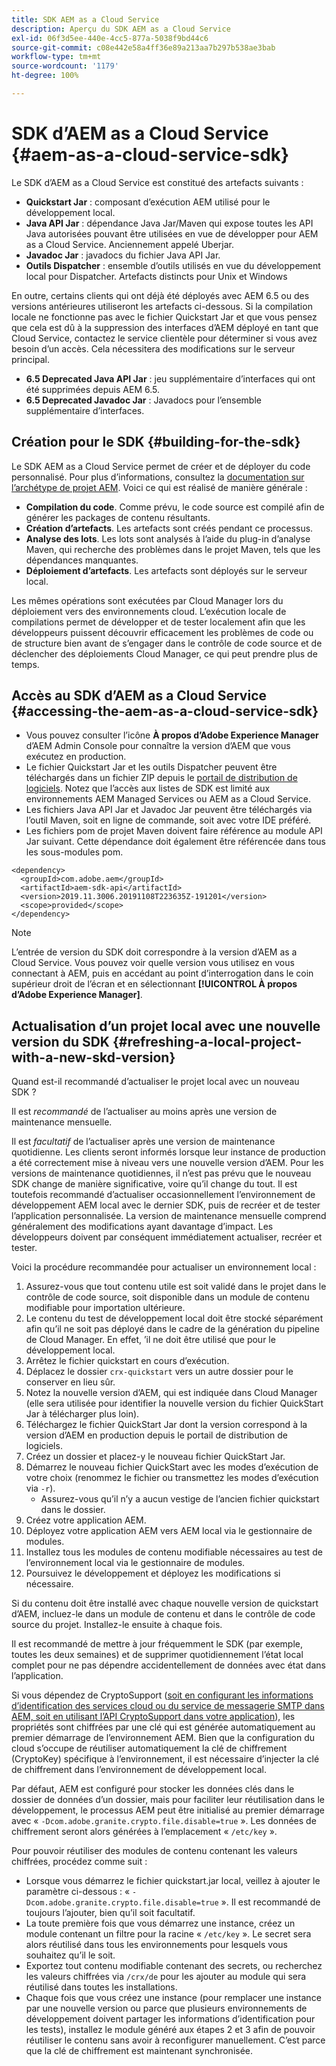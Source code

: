```yaml
---
title: SDK AEM as a Cloud Service
description: Aperçu du SDK AEM as a Cloud Service
exl-id: 06f3d5ee-440e-4cc5-877a-5038f9bd44c6
source-git-commit: c08e442e58a4ff36e89a213aa7b297b538ae3bab
workflow-type: tm+mt
source-wordcount: '1179'
ht-degree: 100%

---
```


# SDK d’AEM as a Cloud Service {#aem-as-a-cloud-service-sdk}

Le SDK d’AEM as a Cloud Service est constitué des artefacts suivants :

* **Quickstart Jar** : composant d’exécution AEM utilisé pour le développement local.
* **Java API Jar** : dépendance Java Jar/Maven qui expose toutes les API Java autorisées pouvant être utilisées en vue de développer pour AEM as a Cloud Service. Anciennement appelé Uberjar.
* **Javadoc Jar** : javadocs du fichier Java API Jar.
* **Outils Dispatcher** : ensemble d’outils utilisés en vue du développement local pour Dispatcher. Artefacts distincts pour Unix et Windows

En outre, certains clients qui ont déjà été déployés avec AEM 6.5 ou des versions antérieures utiliseront les artefacts ci-dessous. Si la compilation locale ne fonctionne pas avec le fichier Quickstart Jar et que vous pensez que cela est dû à la suppression des interfaces d’AEM déployé en tant que Cloud Service, contactez le service clientèle pour déterminer si vous avez besoin d’un accès. Cela nécessitera des modifications sur le serveur principal.

* **6.5 Deprecated Java API Jar** : jeu supplémentaire d’interfaces qui ont été supprimées depuis AEM 6.5.
* **6.5 Deprecated Javadoc Jar** : Javadocs pour l’ensemble supplémentaire d’interfaces.

## Création pour le SDK {#building-for-the-sdk}

Le SDK AEM as a Cloud Service permet de créer et de déployer du code personnalisé. Pour plus d’informations, consultez la [documentation sur l’archétype de projet AEM](https://experienceleague.adobe.com/docs/experience-manager-core-components/using/developing/archetype/using.html?lang=fr-FR). Voici ce qui est réalisé de manière générale :

* **Compilation du code**. Comme prévu, le code source est compilé afin de générer les packages de contenu résultants.
* **Création d’artefacts**. Les artefacts sont créés pendant ce processus.
* **Analyse des lots**. Les lots sont analysés à l’aide du plug-in d’analyse Maven, qui recherche des problèmes dans le projet Maven, tels que les dépendances manquantes.
* **Déploiement d’artefacts**. Les artefacts sont déployés sur le serveur local.

Les mêmes opérations sont exécutées par Cloud Manager lors du déploiement vers des environnements cloud. L’exécution locale de compilations permet de développer et de tester localement afin que les développeurs puissent découvrir efficacement les problèmes de code ou de structure bien avant de s’engager dans le contrôle de code source et de déclencher des déploiements Cloud Manager, ce qui peut prendre plus de temps.

## Accès au SDK d’AEM as a Cloud Service {#accessing-the-aem-as-a-cloud-service-sdk}

* Vous pouvez consulter l’icône **À propos d’Adobe Experience Manager** d’AEM Admin Console pour connaître la version d’AEM que vous exécutez en production.
* Le fichier Quickstart Jar et les outils Dispatcher peuvent être téléchargés dans un fichier ZIP depuis le [portail de distribution de logiciels](https://experience.adobe.com/#/downloads/content/software-distribution/en/aemcloud.html). Notez que l’accès aux listes de SDK est limité aux environnements AEM Managed Services ou AEM as a Cloud Service.
* Les fichiers Java API Jar et Javadoc Jar peuvent être téléchargés via l’outil Maven, soit en ligne de commande, soit avec votre IDE préféré.
* Les fichiers pom de projet Maven doivent faire référence au module API Jar suivant. Cette dépendance doit également être référencée dans tous les sous-modules pom.

```
<dependency>
  <groupId>com.adobe.aem</groupId>
  <artifactId>aem-sdk-api</artifactId>
  <version>2019.11.3006.20191108T223635Z-191201</version>
  <scope>provided</scope>
</dependency>
```

>[!NOTE]
>
>L’entrée de version du SDK doit correspondre à la version d’AEM as a Cloud Service. Vous pouvez voir quelle version vous utilisez en vous connectant à AEM, puis en accédant au point d’interrogation dans le coin supérieur droit de l’écran et en sélectionnant **[!UICONTROL À propos d’Adobe Experience Manager]**.


## Actualisation d’un projet local avec une nouvelle version du SDK {#refreshing-a-local-project-with-a-new-skd-version}

Quand est-il recommandé d’actualiser le projet local avec un nouveau SDK ?

Il est *recommandé* de l’actualiser au moins après une version de maintenance mensuelle.

Il est *facultatif* de l’actualiser après une version de maintenance quotidienne. Les clients seront informés lorsque leur instance de production a été correctement mise à niveau vers une nouvelle version d’AEM. Pour les versions de maintenance quotidiennes, il n’est pas prévu que le nouveau SDK change de manière significative, voire qu’il change du tout. Il est toutefois recommandé d’actualiser occasionnellement l’environnement de développement AEM local avec le dernier SDK, puis de recréer et de tester l’application personnalisée. La version de maintenance mensuelle comprend généralement des modifications ayant davantage d’impact. Les développeurs doivent par conséquent immédiatement actualiser, recréer et tester.

Voici la procédure recommandée pour actualiser un environnement local :

1. Assurez-vous que tout contenu utile est soit validé dans le projet dans le contrôle de code source, soit disponible dans un module de contenu modifiable pour importation ultérieure.
1. Le contenu du test de développement local doit être stocké séparément afin qu’il ne soit pas déployé dans le cadre de la génération du pipeline de Cloud Manager. En effet, ’il ne doit être utilisé que pour le développement local.
1. Arrêtez le fichier quickstart en cours d’exécution.
1. Déplacez le dossier `crx-quickstart` vers un autre dossier pour le conserver en lieu sûr.
1. Notez la nouvelle version d’AEM, qui est indiquée dans Cloud Manager (elle sera utilisée pour identifier la nouvelle version du fichier QuickStart Jar à télécharger plus loin).
1. Téléchargez le fichier QuickStart Jar dont la version correspond à la version d’AEM en production depuis le portail de distribution de logiciels.
1. Créez un dossier et placez-y le nouveau fichier QuickStart Jar.
1. Démarrez le nouveau fichier QuickStart avec les modes d’exécution de votre choix (renommez le fichier ou transmettez les modes d’exécution via `-r`).
   * Assurez-vous qu’il n’y a aucun vestige de l’ancien fichier quickstart dans le dossier.
1. Créez votre application AEM.
1. Déployez votre application AEM vers AEM local via le gestionnaire de modules.
1. Installez tous les modules de contenu modifiable nécessaires au test de l’environnement local via le gestionnaire de modules.
1. Poursuivez le développement et déployez les modifications si nécessaire.

Si du contenu doit être installé avec chaque nouvelle version de quickstart d’AEM, incluez-le dans un module de contenu et dans le contrôle de code source du projet. Installez-le ensuite à chaque fois.

Il est recommandé de mettre à jour fréquemment le SDK (par exemple, toutes les deux semaines) et de supprimer quotidiennement l’état local complet pour ne pas dépendre accidentellement de données avec état dans l’application.

Si vous dépendez de CryptoSupport ([soit en configurant les informations d’identification des services cloud ou du service de messagerie SMTP dans AEM, soit en utilisant l’API CryptoSupport dans votre application](https://www.adobe.io/experience-manager/reference-materials/cloud-service/javadoc/com/adobe/granite/crypto/CryptoSupport.html)), les propriétés sont chiffrées par une clé qui est générée automatiquement au premier démarrage de l’environnement AEM. Bien que la configuration du cloud s’occupe de réutiliser automatiquement la clé de chiffrement (CryptoKey) spécifique à l’environnement, il est nécessaire d’injecter la clé de chiffrement dans l’environnement de développement local.

Par défaut, AEM est configuré pour stocker les données clés dans le dossier de données d’un dossier, mais pour faciliter leur réutilisation dans le développement, le processus AEM peut être initialisé au premier démarrage avec « `-Dcom.adobe.granite.crypto.file.disable=true` ». Les données de chiffrement seront alors générées à l’emplacement « `/etc/key` ».

Pour pouvoir réutiliser des modules de contenu contenant les valeurs chiffrées, procédez comme suit :

* Lorsque vous démarrez le fichier quickstart.jar local, veillez à ajouter le paramètre ci-dessous : « `-Dcom.adobe.granite.crypto.file.disable=true` ». Il est recommandé de toujours l’ajouter, bien qu’il soit facultatif.
* La toute première fois que vous démarrez une instance, créez un module contenant un filtre pour la racine « `/etc/key` ». Le secret sera alors réutilisé dans tous les environnements pour lesquels vous souhaitez qu’il le soit.
* Exportez tout contenu modifiable contenant des secrets, ou recherchez les valeurs chiffrées via `/crx/de` pour les ajouter au module qui sera réutilisé dans toutes les installations.
* Chaque fois que vous créez une instance (pour remplacer une instance par une nouvelle version ou parce que plusieurs environnements de développement doivent partager les informations d’identification pour les tests), installez le module généré aux étapes 2 et 3 afin de pouvoir réutiliser le contenu sans avoir à reconfigurer manuellement. C’est parce que la clé de chiffrement est maintenant synchronisée.
